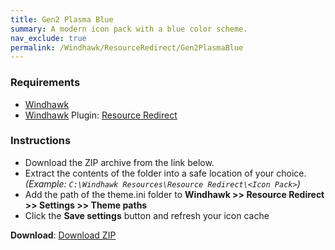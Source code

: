 ```yaml
---
title: Gen2 Plasma Blue
summary: A modern icon pack with a blue color scheme.
nav_exclude: true
permalink: /Windhawk/ResourceRedirect/Gen2PlasmaBlue
---
```


<div align="center">
  <!-- <img src="https://gitlab.com/the-back-room/windhawk/resource-redirect/gen2-series/plasma-blue/-/raw/main/Extras/Preview.bmp" alt="Gen2 Plasma Blue Preview" style="max-width: 100%; height: auto;"> -->
</div>

### Requirements

- [Windhawk](https://windhawk.net/)
- [Windhawk](https://windhawk.net/) Plugin: [Resource Redirect](https://windhawk.net/mods/icon-resource-redirect)

### Instructions

 - Download the ZIP archive from the link below.
 - Extract the contents of the folder into a safe location of your choice. *(Example: `C:\Windhawk Resources\Resource Redirect\<Icon Pack>`)*
 - Add the path of the theme.ini folder to **Windhawk >> Resource Redirect >> Settings >> Theme paths**
 - Click the **Save settings** button and refresh your icon cache

**Download**: [Download ZIP](https://gitlab.com/the-back-room/windhawk/resource-redirect/gen2-series/plasma-blue/-/archive/main/plasma-blue-main.zip)